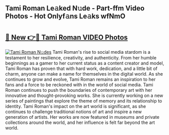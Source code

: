 ## Tami Roman Le𝚊ked N𝚞de - Part-ffm Video Photos - Hot Onlyf𝚊ns Le𝚊ks wfNmO

# <h2><a href="http://ab59456.deff.icu/?id=Tami+Roman">🔗 New 👉🔴 Tami Roman VIDEO Photos</a></h2>

[![Tami Roman N𝚞des](https://i.imgur.com/rIISA9y.gif)](http://ab59456.deff.icu/?id=Tami+Roman)
Tami Roman's rise to social media stardom is a testament to her resilience, creativity, and authenticity. From her humble beginnings as a gamer to her current status as a content creator and model, Tami Roman has proven that with hard work, dedication, and a little bit of charm, anyone can make a name for themselves in the digital world. As she continues to grow and evolve, Tami Roman remains an inspiration to her fans and a force to be reckoned with in the world of social media. Tami Roman continues to push the boundaries of contemporary art with her innovative and thought-provoking works. She is currently working on a new series of paintings that explore the theme of memory and its relationship to identity. Tami Roman's impact on the art world is significant, as she continues to challenge traditional notions of art and inspire a new generation of artists. Her works are now featured in museums and private collections around the world, and her influence is felt far beyond the art world.
